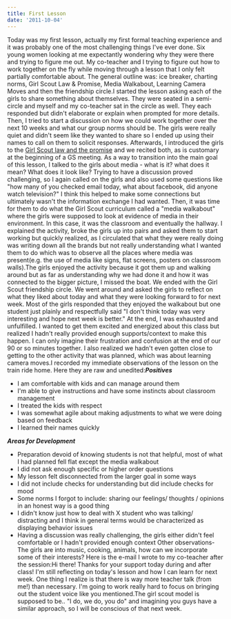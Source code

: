 ```yaml
---
title: First Lesson
date: '2011-10-04'
---
```


Today was my first lesson, actually my first formal teaching experience and it was probably one of the most challenging things I've ever done. Six young women looking at me expectantly wondering why they were there and trying to figure me out. My co-teacher and I trying to figure out how to work together on the fly while moving through a lesson that I only felt partially comfortable about. The general outline was: ice breaker, charting norms, Girl Scout Law & Promise, Media Walkabout, Learning Camera Moves and then the friendship circle.I started the lesson asking each of the girls to share something about themselves. They were seated in a semi-circle and myself and my co-teacher sat in the circle as well. They each responded but didn't elaborate or explain when prompted for more details. Then, I tried to start a discussion on how we could work together over the next 10 weeks and what our group norms should be. The girls were really quiet and didn't seem like they wanted to share so I ended up using their names to call on them to solicit responses. Afterwards, I introduced the girls to the [Girl Scout law and the promise](http://www.girlscouts.org/program/gs_central/promise_law/) and we recited both, as is customary at the beginning of a GS meeting. As a way to transition into the main goal of this lesson, I talked to the girls about media - what is it? what does it mean? What does it look like? Trying to have a discussion proved challenging, so I again called on the girls and also used some questions like "how many of you checked email today, what about facebook, did anyone watch television?" I think this helped to make some connections but ultimately wasn't the information exchange I had wanted. Then, it was time for them to do what the Girl Scout curriculum called a "media walkabout" where the girls were supposed to look at evidence of media in their environment. In this case, it was the classroom and eventually the hallway. I explained the activity, broke the girls up into pairs and asked them to start working but quickly realized, as I circulated that what they were really doing was writing down all the brands but not really understanding what I wanted them to do which was to observe all the places where media was present(e.g. the use of media like signs, flat screens, posters on classroom walls).The girls enjoyed the activity because it got them up and walking around but as far as understanding why we had done it and how it was connected to the bigger picture, I missed the boat. We ended with the Girl Scout friendship circle. We went around and asked the girls to reflect on what they liked about today and what they were looking forward to for next week. Most of the girls responded that they enjoyed the walkabout but one student just plainly and respectfully said "I don't think today was very interesting and hope next week is better." At the end, I was exhausted and unfulfilled. I wanted to get them excited and energized about this class but realized I hadn't really provided enough supports/context to make this happen. I can only imagine their frustration and confusion at the end of our 90 or so minutes together. I also realized we hadn't even gotten close to getting to the other activity that was planned, which was about learning camera moves.I recorded my immediate observations of the lesson on the train ride home. Here they are raw and unedited:**_Positives_**

*   I am comfortable with kids and can manage around them
*   I'm able to give instructions and have some instincts about classroom management
*   I treated the kids with respect
*   I was somewhat agile about making adjustments to what we were doing based on feedback
*   I learned their names quickly

**_Areas for Development_**

*   Preparation devoid of knowing students is not that helpful, most of what I had planned fell flat except the media walkabout
*   I did not ask enough specific or higher order questions
*   My lesson felt disconnected from the larger goal in some ways
*   I did not include checks for understanding but did include checks for mood
*   Some norms I forgot to include: sharing our feelings/ thoughts / opinions in an honest way is a good thing
*   I didn't know just how to deal with X student who was talking/ distracting and I think in general terms would be characterized as displaying behavior issues
*   Having a discussion was really challenging, the girls either didn't feel comfortable or I hadn't provided enough context Other observations- The girls are into music, cooking, animals, how can we incorporate some of their interests? Here is the e-mail I wrote to my co-teacher after the session:Hi there! Thanks for your support today during and after class! I'm still reflecting on today's lesson and how I can learn for next week. One thing I realize is that there is way more teacher talk (from me!) than necessary. I'm going to work really hard to focus on bringing out the student voice like you mentioned.The girl scout model is supposed to be.. "I do, we do, you do" and imagining you guys have a similar approach, so I will be conscious of that next week.
